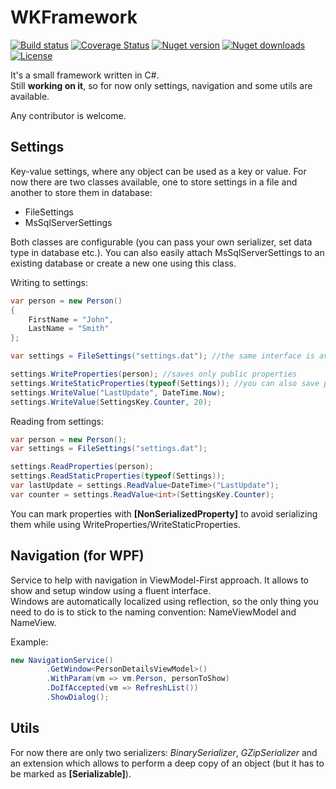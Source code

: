 # WKFramework  
[![Build status](https://ci.appveyor.com/api/projects/status/0gybmdy9wkxpw1nk/branch/development?svg=true)](https://ci.appveyor.com/project/Maxikq/wkframework/branch/development) [![Coverage Status](https://coveralls.io/repos/Maxikq/WKFramework/badge.svg?branch=development)](https://coveralls.io/r/Maxikq/WKFramework?branch=development) [![Nuget version](https://img.shields.io/nuget/v/WKFramework.Settings.svg)]() [![Nuget downloads](https://img.shields.io/nuget/dt/WKFramework.Settings.svg)]() [![License](https://img.shields.io/badge/license-MIT-blue.svg)]()

It's a small framework written in C#.  
Still **working on it**, so for now only settings, navigation and some utils are available.  

Any contributor is welcome.


## Settings
Key-value settings, where any object can be used as a key or value. For now there are two classes available, one to store settings in a file and another to store them in database:
- FileSettings
- MsSqlServerSettings

Both classes are configurable (you can pass your own serializer, set data type in database etc.). You can also easily attach MsSqlServerSettings to an existing database or create a new one using this class.

Writing to settings:
```c#
var person = new Person()
{
    FirstName = "John",
    LastName = "Smith"
};

var settings = FileSettings("settings.dat"); //the same interface is availalbe for MsSqlServerSettings

settings.WriteProperties(person); //saves only public properties
settings.WriteStaticProperties(typeof(Settings)); //you can also save properties from a static class
settings.WriteValue("LastUpdate", DateTime.Now);
settings.WriteValue(SettingsKey.Counter, 20);
```

Reading from settings:
```c#
var person = new Person();
var settings = FileSettings("settings.dat");

settings.ReadProperties(person);
settings.ReadStaticProperties(typeof(Settings));
var lastUpdate = settings.ReadValue<DateTime>("LastUpdate");
var counter = settings.ReadValue<int>(SettingsKey.Counter);
```

You can mark properties with **[NonSerializedProperty]** to avoid serializing them while using WriteProperties/WriteStaticProperties.



## Navigation (for WPF)
Service to help with navigation in ViewModel-First approach. It allows to show and setup window using a fluent interface.  
Windows are automatically localized using reflection, so the only thing you need to do is to stick to the naming convention: NameViewModel and NameView.

Example:
```c#
new NavigationService()
		.GetWindow<PersonDetailsViewModel>()
		.WithParam(vm => vm.Person, personToShow)
		.DoIfAccepted(vm => RefreshList())
		.ShowDialog();
```



## Utils
For now there are only two serializers: *BinarySerializer*, *GZipSerializer* and an extension which allows to perform a deep copy of an object (but it has to be marked as **[Serializable]**).